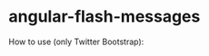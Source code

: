 # angular-flash-messages

How to use (only Twitter Bootstrap):

<div class="row">
				<div class="col-lg-12">
					<flash-messages></flash-messages>
			</div>
</div>


